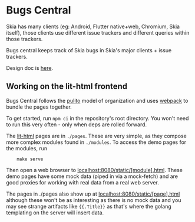 Bugs Central
============

Skia has many clients (eg: Android, Flutter native+web, Chromium, Skia itself),
those clients use different issue trackers and different queries within those
trackers.

Bugs central keeps track of Skia bugs in Skia's major clients + issue trackers.

Design doc is [here](https://goto.google.com/skia-bugs-central).

Working on the lit-html frontend
--------------------------------

Bugs Central follows the [pulito](https://www.npmjs.com/package/pulito) model of organization
and uses [webpack](https://webpack.js.org/) to bundle the pages together.

To get started, run `npm ci` in the repository's root directory. You won't need to run
this very often - only when deps are rolled forward.


The [lit-html](https://github.com/Polymer/lit-html) pages are in `./pages`.
These are very simple, as they compose more complex modules found in `./modules`.
To access the demo pages for the modules, run

        make serve

Then open a web browser to [localhost:8080/static/[module].html](localhost:8080/static/bugs-central-scaffold-sk.html).
These demo pages have some mock data (piped in via a mock-fetch) and are good proxies for
working with real data from a real web server.

The pages in ./pages also show up at [localhost:8080/static/[page].html](localhost:8080/static/changelists.html)
although these won't be as interesting as there is no mock data and you may see strange
artifacts like `{{.Title}}` as that's where the golang templating on the server will insert
data.

